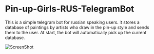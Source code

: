 # Pin-up-Girls-RUS-TelegramBot

This is a simple telegram bot for russian speaking users. It stores a database of paintings by 
artists who draw in the pin-up style and sends them to the user. At start, the bot will automatically pick up the 
current database.

![ScreenShot](https://user-images.githubusercontent.com/107018438/184474255-03aeae39-65b7-4c30-921c-bbd7794ff34c.png)